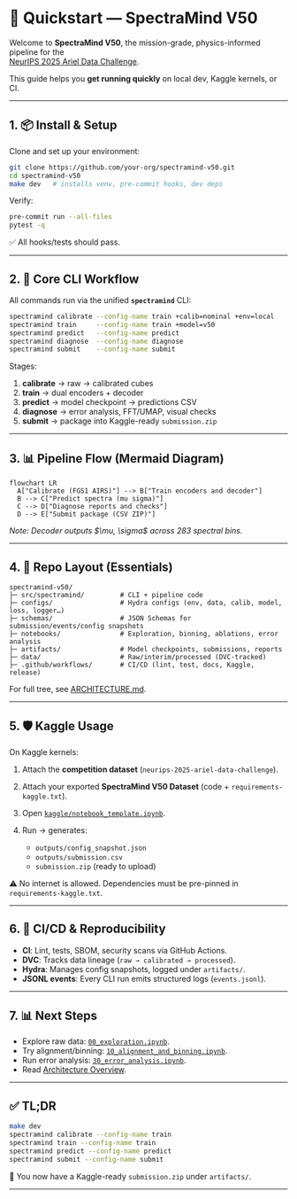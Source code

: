 # 🚀 Quickstart — SpectraMind V50

Welcome to **SpectraMind V50**, the mission-grade, physics-informed pipeline for the  
[NeurIPS 2025 Ariel Data Challenge](https://www.ralspace.stfc.ac.uk/Pages/ariel-data-challenge-2024.aspx).

This guide helps you **get running quickly** on local dev, Kaggle kernels, or CI.

---

## 1. 📦 Install & Setup

Clone and set up your environment:

```bash
git clone https://github.com/your-org/spectramind-v50.git
cd spectramind-v50
make dev   # installs venv, pre-commit hooks, dev deps
````

Verify:

```bash
pre-commit run --all-files
pytest -q
```

✅ All hooks/tests should pass.

---

## 2. 🧭 Core CLI Workflow

All commands run via the unified **`spectramind`** CLI:

```bash
spectramind calibrate --config-name train +calib=nominal +env=local
spectramind train     --config-name train +model=v50
spectramind predict   --config-name predict
spectramind diagnose  --config-name diagnose
spectramind submit    --config-name submit
```

Stages:

1. **calibrate** → raw → calibrated cubes
2. **train** → dual encoders + decoder
3. **predict** → model checkpoint → predictions CSV
4. **diagnose** → error analysis, FFT/UMAP, visual checks
5. **submit** → package into Kaggle-ready `submission.zip`

---

## 3. 📊 Pipeline Flow (Mermaid Diagram)

```mermaid
flowchart LR
  A["Calibrate (FGS1 AIRS)"] --> B["Train encoders and decoder"]
  B --> C["Predict spectra (mu sigma)"]
  C --> D["Diagnose reports and checks"]
  D --> E["Submit package (CSV ZIP)"]
```

*Note: Decoder outputs \$\mu, \sigma\$ across 283 spectral bins.*

---

## 4. 📂 Repo Layout (Essentials)

```text
spectramind-v50/
├─ src/spectramind/         # CLI + pipeline code
├─ configs/                 # Hydra configs (env, data, calib, model, loss, logger…)
├─ schemas/                 # JSON Schemas for submission/events/config snapshots
├─ notebooks/               # Exploration, binning, ablations, error analysis
├─ artifacts/               # Model checkpoints, submissions, reports
├─ data/                    # Raw/interim/processed (DVC-tracked)
├─ .github/workflows/       # CI/CD (lint, test, docs, Kaggle, release)
```

For full tree, see [ARCHITECTURE.md](../ARCHITECTURE.md).

---

## 5. 🛡️ Kaggle Usage

On Kaggle kernels:

1. Attach the **competition dataset** (`neurips-2025-ariel-data-challenge`).
2. Attach your exported **SpectraMind V50 Dataset** (code + `requirements-kaggle.txt`).
3. Open [`kaggle/notebook_template.ipynb`](../../kaggle/notebook_template.ipynb).
4. Run → generates:

   * `outputs/config_snapshot.json`
   * `outputs/submission.csv`
   * `submission.zip` (ready to upload)

⚠️ No internet is allowed. Dependencies must be pre-pinned in `requirements-kaggle.txt`.

---

## 6. 🔬 CI/CD & Reproducibility

* **CI**: Lint, tests, SBOM, security scans via GitHub Actions.
* **DVC**: Tracks data lineage (`raw → calibrated → processed`).
* **Hydra**: Manages config snapshots, logged under `artifacts/`.
* **JSONL events**: Every CLI run emits structured logs (`events.jsonl`).

---

## 7. 📊 Next Steps

* Explore raw data: [`00_exploration.ipynb`](../../notebooks/00_exploration.ipynb).
* Try alignment/binning: [`10_alignment_and_binning.ipynb`](../../notebooks/10_alignment_and_binning.ipynb).
* Run error analysis: [`30_error_analysis.ipynb`](../../notebooks/30_error_analysis.ipynb).
* Read [Architecture Overview](../ARCHITECTURE.md).

---

## ✅ TL;DR

```bash
make dev
spectramind calibrate --config-name train
spectramind train --config-name train
spectramind predict --config-name predict
spectramind submit --config-name submit
```

🎯 You now have a Kaggle-ready `submission.zip` under `artifacts/`.

---
